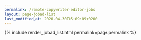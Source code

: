 ```yaml
---
permalink: /remote-copywriter-editor-jobs
layout: page-jobad-list
last_modified_at: 2020-04-30T05:09:09+0200
---
```

{% include render_jobad_list.html permalink=page.permalink %}
